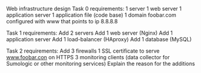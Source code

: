 Web infrastructure design
Task 0 requirements:
	1 server
	1 web server
	1 application server
	1 application file (code base)
	1 domain foobar.com configured with www that points to ip 8.8.8.8

Task 1 requirements:
	Add 2 servers
	Add 1 web server (Nginx)
	Add 1 application server
	Add 1 load-balancer (HAproxy)
	Add 1 database (MySQL)

Task 2 requirements:
	Add 3 firewalls
	1 SSL certificate to serve www.foobar.con on HTTPS
	3 monitoring clients (data collector for Sumologic or other monitoring services)
	Explain the reason for the additions
